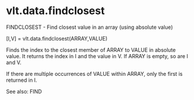 # vlt.data.findclosest

  FINDCLOSEST - Find closest value in an array (using absolute value)
 
  [I,V] = vlt.data.findclosest(ARRAY,VALUE)
 
  Finds the index to the closest member of ARRAY to VALUE
  in absolute value. It returns the index in I and the value
  in V.  If ARRAY is empty, so are I and V.
 
  If there are multiple occurrences of VALUE within ARRAY,
  only the first is returned in I.
 
  See also: FIND
